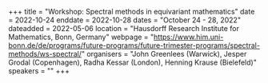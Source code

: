 +++
title = "Workshop: Spectral methods in equivariant mathematics"
date = 2022-10-24
enddate = 2022-10-28
dates = "October 24 - 28, 2022"
dateadded = 2022-05-06
location = "Hausdorff Research Institute for Mathematics, Bonn, Germany"
webpage = "https://www.him.uni-bonn.de/de/programs/future-programs/future-trimester-programs/spectral-methods/ws-spectral/"
organisers = "John Greenlees (Warwick), Jesper Grodal (Copenhagen), Radha Kessar (London), Henning Krause (Bielefeld)"
speakers = ""
+++
